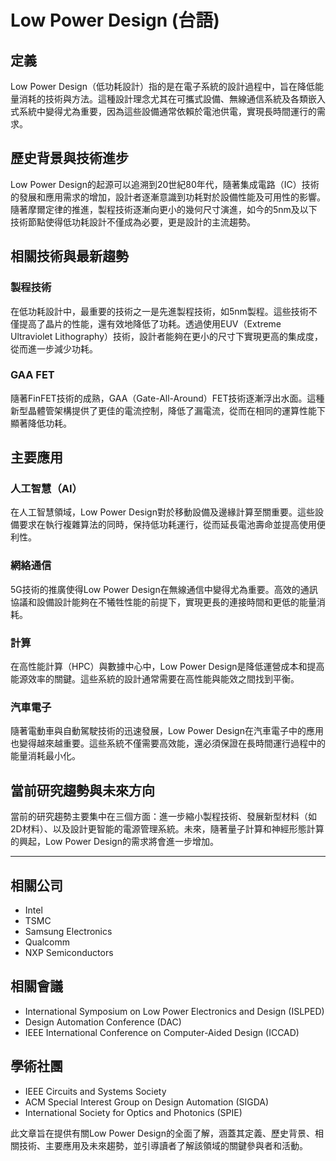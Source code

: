 # Low Power Design (台語)

## 定義
Low Power Design（低功耗設計）指的是在電子系統的設計過程中，旨在降低能量消耗的技術與方法。這種設計理念尤其在可攜式設備、無線通信系統及各類嵌入式系統中變得尤為重要，因為這些設備通常依賴於電池供電，實現長時間運行的需求。

## 歷史背景與技術進步
Low Power Design的起源可以追溯到20世紀80年代，隨著集成電路（IC）技術的發展和應用需求的增加，設計者逐漸意識到功耗對於設備性能及可用性的影響。隨著摩爾定律的推進，製程技術逐漸向更小的幾何尺寸演進，如今的5nm及以下技術節點使得低功耗設計不僅成為必要，更是設計的主流趨勢。

## 相關技術與最新趨勢
### 製程技術
在低功耗設計中，最重要的技術之一是先進製程技術，如5nm製程。這些技術不僅提高了晶片的性能，還有效地降低了功耗。透過使用EUV（Extreme Ultraviolet Lithography）技術，設計者能夠在更小的尺寸下實現更高的集成度，從而進一步減少功耗。

### GAA FET
隨著FinFET技術的成熟，GAA（Gate-All-Around）FET技術逐漸浮出水面。這種新型晶體管架構提供了更佳的電流控制，降低了漏電流，從而在相同的運算性能下顯著降低功耗。

## 主要應用
### 人工智慧（AI）
在人工智慧領域，Low Power Design對於移動設備及邊緣計算至關重要。這些設備要求在執行複雜算法的同時，保持低功耗運行，從而延長電池壽命並提高使用便利性。

### 網絡通信
5G技術的推廣使得Low Power Design在無線通信中變得尤為重要。高效的通訊協議和設備設計能夠在不犧牲性能的前提下，實現更長的連接時間和更低的能量消耗。

### 計算
在高性能計算（HPC）與數據中心中，Low Power Design是降低運營成本和提高能源效率的關鍵。這些系統的設計通常需要在高性能與能效之間找到平衡。

### 汽車電子
隨著電動車與自動駕駛技術的迅速發展，Low Power Design在汽車電子中的應用也變得越來越重要。這些系統不僅需要高效能，還必須保證在長時間運行過程中的能量消耗最小化。

## 當前研究趨勢與未來方向
當前的研究趨勢主要集中在三個方面：進一步縮小製程技術、發展新型材料（如2D材料）、以及設計更智能的電源管理系統。未來，隨著量子計算和神經形態計算的興起，Low Power Design的需求將會進一步增加。

---

## 相關公司
- Intel
- TSMC
- Samsung Electronics
- Qualcomm
- NXP Semiconductors

## 相關會議
- International Symposium on Low Power Electronics and Design (ISLPED)
- Design Automation Conference (DAC)
- IEEE International Conference on Computer-Aided Design (ICCAD)

## 學術社團
- IEEE Circuits and Systems Society
- ACM Special Interest Group on Design Automation (SIGDA)
- International Society for Optics and Photonics (SPIE)

此文章旨在提供有關Low Power Design的全面了解，涵蓋其定義、歷史背景、相關技術、主要應用及未來趨勢，並引導讀者了解該領域的關鍵參與者和活動。